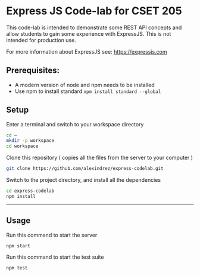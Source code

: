 # Express JS Code-lab for CSET 205

This code-lab is intended to demonstrate some REST API concepts and allow students to gain some experience with ExpressJS. This is not intended for production use.

For more information about ExpressJS see: https://expressjs.com

## Prerequisites:

* A modern version of node and npm needs to be installed
* Use npm to install standard ```npm install standard --global```

## Setup

Enter a terminal and switch to your workspace directory

```sh
cd ~
mkdir -p workspace
cd workspace
```

Clone this repository ( copies all the files from the server to your computer )

```sh
git clone https://github.com/alexindrez/express-codelab.git
```

Switch to the project directory, and install all the dependencies

```sh
cd express-codelab
npm install
```

---

## Usage

Run this command to start the server

```npm start```

Run this command to start the test suite

```npm test```
